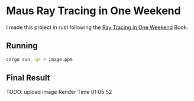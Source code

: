 # Maus Ray Tracing in One Weekend

I made this project in rust following the [Ray Tracing in One Weekend](https://raytracing.github.io/books/RayTracingInOneWeekend.html) Book. 

## Running
```sh
cargo run -qr > image.ppm
```

## Final Result

TODO: upload image
Render Time 01:05:52
